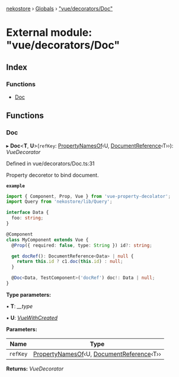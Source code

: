 [nekostore](../README.md) › [Globals](../globals.md) › ["vue/decorators/Doc"](_vue_decorators_doc_.md)

# External module: "vue/decorators/Doc"

## Index

### Functions

* [Doc](_vue_decorators_doc_.md#doc)

## Functions

###  Doc

▸ **Doc**<**T**, **U**>(`refKey`: [PropertyNamesOf](_vue_decorators_utilities_.md#propertynamesof)‹U, [DocumentReference](../interfaces/_documentreference_.documentreference.md)‹T››): *VueDecorator*

Defined in vue/decorators/Doc.ts:31

Property decoretor to bind document.

**`example`** 
```ts
import { Component, Prop, Vue } from 'vue-property-decolator';
import Query from 'nekostore/lib/Query';

interface Data {
  foo: string;
}

@Component
class MyComponent extends Vue {
  @Prop({ required: false, type: String }) id?: string;

  get docRef(): DocumentReference<Data> | null {
    return this.id ? c1.doc(this.id) : null;
  }

  @Doc<Data, TestComponent>('docRef') doc!: Data | null;
}
```

**Type parameters:**

▪ **T**: *__type*

▪ **U**: *[VueWithCreated](../interfaces/_vue_decorators_utilities_.vuewithcreated.md)*

**Parameters:**

Name | Type |
------ | ------ |
`refKey` | [PropertyNamesOf](_vue_decorators_utilities_.md#propertynamesof)‹U, [DocumentReference](../interfaces/_documentreference_.documentreference.md)‹T›› |

**Returns:** *VueDecorator*
